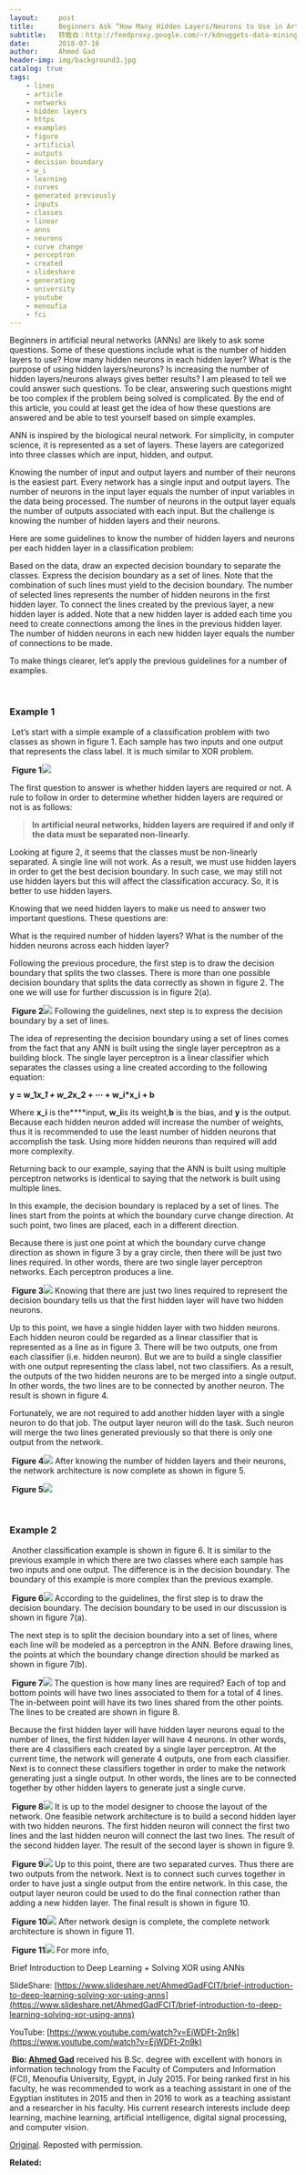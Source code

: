 ```yaml
---
layout:     post
title:      Beginners Ask “How Many Hidden Layers/Neurons to Use in Artificial Neural Networks?”
subtitle:   转载自：http://feedproxy.google.com/~r/kdnuggets-data-mining-analytics/~3/dz9BU2yuxf0/beginners-ask-how-many-hidden-layers-neurons-neural-networks.html
date:       2018-07-16
author:     Ahmed Gad
header-img: img/background3.jpg
catalog: true
tags:
    - lines
    - article
    - networks
    - hidden layers
    - https
    - examples
    - figure
    - artificial
    - outputs
    - decision boundary
    - w_i
    - learning
    - curves
    - generated previously
    - inputs
    - classes
    - linear
    - anns
    - neurons
    - curve change
    - perceptron
    - created
    - slideshare
    - generating
    - university
    - youtube
    - menoufia
    - fci
---
```


Beginners in artificial neural networks (ANNs) are likely to ask some questions. Some of these questions include what is the number of hidden layers to use? How many hidden neurons in each hidden layer? What is the purpose of using hidden layers/neurons? Is increasing the number of hidden layers/neurons always gives better results? I am pleased to tell we could answer such questions. To be clear, answering such questions might be too complex if the problem being solved is complicated. By the end of this article, you could at least get the idea of how these questions are answered and be able to test yourself based on simple examples.

ANN is inspired by the biological neural network. For simplicity, in computer science, it is represented as a set of layers. These layers are categorized into three classes which are input, hidden, and output.

Knowing the number of input and output layers and number of their neurons is the easiest part. Every network has a single input and output layers. The number of neurons in the input layer equals the number of input variables in the data being processed. The number of neurons in the output layer equals the number of outputs associated with each input. But the challenge is knowing the number of hidden layers and their neurons.

Here are some guidelines to know the number of hidden layers and neurons per each hidden layer in a classification problem:

Based on the data, draw an expected decision boundary to separate the classes.
Express the decision boundary as a set of lines. Note that the combination of such lines must yield to the decision boundary.
The number of selected lines represents the number of hidden neurons in the first hidden layer.
To connect the lines created by the previous layer, a new hidden layer is added. Note that a new hidden layer is added each time you need to create connections among the lines in the previous hidden layer.
The number of hidden neurons in each new hidden layer equals the number of connections to be made.

To make things clearer, let’s apply the previous guidelines for a number of examples.

 

### Example 1

 Let’s start with a simple example of a classification problem with two classes as shown in figure 1. Each sample has two inputs and one output that represents the class label. It is much similar to XOR problem.

 **Figure 1**![](https://media.licdn.com/dms/image/C4E12AQGnYUPz8PlGyg/article-inline_image-shrink_400_744/0?e=2129500800&v=beta&t=_rrLwLhBZIJwUqeZTUHmRWPWj9I4o9EjQDWhgBk2BGE)


The first question to answer is whether hidden layers are required or not. A rule to follow in order to determine whether hidden layers are required or not is as follows:

> **In artificial neural networks, hidden layers are required if and only if the data must be separated non-linearly.**

Looking at figure 2, it seems that the classes must be non-linearly separated. A single line will not work. As a result, we must use hidden layers in order to get the best decision boundary. In such case, we may still not use hidden layers but this will affect the classification accuracy. So, it is better to use hidden layers.

Knowing that we need hidden layers to make us need to answer two important questions. These questions are:

What is the required number of hidden layers?
What is the number of the hidden neurons across each hidden layer?

Following the previous procedure, the first step is to draw the decision boundary that splits the two classes. There is more than one possible decision boundary that splits the data correctly as shown in figure 2. The one we will use for further discussion is in figure 2(a).

 **Figure 2**![](https://media.licdn.com/dms/image/C4E12AQGH2GIsQxiI7w/article-inline_image-shrink_400_744/0?e=2129500800&v=beta&t=8HPoFUGBKD6zmte9bchB4K0A53GEg6JIqhdZMFEoudc)
Following the guidelines, next step is to express the decision boundary by a set of lines.

The idea of representing the decision boundary using a set of lines comes from the fact that any ANN is built using the single layer perceptron as a building block. The single layer perceptron is a linear classifier which separates the classes using a line created according to the following equation:

**y = w_1*x_1 + w_2*x_2 + ⋯ + w_i*x_i + b**

Where **x_i** is the****input, **w_i**is its weight,**b** is the bias, and **y** is the output. Because each hidden neuron added will increase the number of weights, thus it is recommended to use the least number of hidden neurons that accomplish the task. Using more hidden neurons than required will add more complexity.

Returning back to our example, saying that the ANN is built using multiple perceptron networks is identical to saying that the network is built using multiple lines.

In this example, the decision boundary is replaced by a set of lines. The lines start from the points at which the boundary curve change direction. At such point, two lines are placed, each in a different direction.

Because there is just one point at which the boundary curve change direction as shown in figure 3 by a gray circle, then there will be just two lines required. In other words, there are two single layer perceptron networks. Each perceptron produces a line.

 **Figure 3**![](https://media.licdn.com/dms/image/C4E12AQEOimFBsDyHbQ/article-inline_image-shrink_400_744/0?e=2129500800&v=beta&t=CNYalo9EF3sYAmzRLELPekDbbZ1uxkqVkOFbXTCRHGU)
Knowing that there are just two lines required to represent the decision boundary tells us that the first hidden layer will have two hidden neurons.

Up to this point, we have a single hidden layer with two hidden neurons. Each hidden neuron could be regarded as a linear classifier that is represented as a line as in figure 3. There will be two outputs, one from each classifier (i.e. hidden neuron). But we are to build a single classifier with one output representing the class label, not two classifiers. As a result, the outputs of the two hidden neurons are to be merged into a single output. In other words, the two lines are to be connected by another neuron. The result is shown in figure 4.

Fortunately, we are not required to add another hidden layer with a single neuron to do that job. The output layer neuron will do the task. Such neuron will merge the two lines generated previously so that there is only one output from the network.

 **Figure 4**![](https://media.licdn.com/dms/image/C4E12AQFzoW2HiV6PJg/article-inline_image-shrink_1000_1488/0?e=2129500800&v=beta&t=TvwuQ6r7H99jzxv90F02IZi892hIYpuJx9ciNmI22nw)
After knowing the number of hidden layers and their neurons, the network architecture is now complete as shown in figure 5.

 **Figure 5**![](https://media.licdn.com/dms/image/C4E12AQEx2PHyQE-keA/article-inline_image-shrink_400_744/0?e=2129500800&v=beta&t=t3OJ_C-cuq1c4hFfaGX7INsAbOFEU69_d_iznAZe-NA)


 

### Example 2

 Another classification example is shown in figure 6. It is similar to the previous example in which there are two classes where each sample has two inputs and one output. The difference is in the decision boundary. The boundary of this example is more complex than the previous example.

 **Figure 6**![](https://media.licdn.com/dms/image/C4E12AQFDvvR98ppnaA/article-inline_image-shrink_400_744/0?e=2129500800&v=beta&t=N0TVdQU8MsKOX4H0LD5OmEXa7_Q01Tn-AtDXvLy_0hE)
According to the guidelines, the first step is to draw the decision boundary. The decision boundary to be used in our discussion is shown in figure 7(a).

The next step is to split the decision boundary into a set of lines, where each line will be modeled as a perceptron in the ANN. Before drawing lines, the points at which the boundary change direction should be marked as shown in figure 7(b).

 **Figure 7**![](https://media.licdn.com/dms/image/C4E12AQF7CvXMsbYldQ/article-inline_image-shrink_1500_2232/0?e=2129500800&v=beta&t=aKDzaOTVvgLn_--e7zz8gVfayr8nYDPJ-Dsqd00SWkc)
The question is how many lines are required? Each of top and bottom points will have two lines associated to them for a total of 4 lines. The in-between point will have its two lines shared from the other points. The lines to be created are shown in figure 8.

Because the first hidden layer will have hidden layer neurons equal to the number of lines, the first hidden layer will have 4 neurons. In other words, there are 4 classifiers each created by a single layer perceptron. At the current time, the network will generate 4 outputs, one from each classifier. Next is to connect these classifiers together in order to make the network generating just a single output. In other words, the lines are to be connected together by other hidden layers to generate just a single curve.

 **Figure 8**![](https://media.licdn.com/dms/image/C4E12AQHRUQrpK4cTNA/article-inline_image-shrink_1000_1488/0?e=2129500800&v=beta&t=kYY1_ctgknAqIi8-OV_tuQnqn32E-hFYtPRPJuf0uLc)
It is up to the model designer to choose the layout of the network. One feasible network architecture is to build a second hidden layer with two hidden neurons. The first hidden neuron will connect the first two lines and the last hidden neuron will connect the last two lines. The result of the second hidden layer. The result of the second layer is shown in figure 9.

 **Figure 9**![](https://media.licdn.com/dms/image/C4E12AQFNeLwZeDuXMQ/article-inline_image-shrink_1500_2232/0?e=2129500800&v=beta&t=c6F6qWWmenJIVz1XSFIVkPmHwBycU9Rwww-Zm7bBzUk)
Up to this point, there are two separated curves. Thus there are two outputs from the network. Next is to connect such curves together in order to have just a single output from the entire network. In this case, the output layer neuron could be used to do the final connection rather than adding a new hidden layer. The final result is shown in figure 10.

 **Figure 10**![](https://media.licdn.com/dms/image/C4E12AQGA_263nU1zqQ/article-inline_image-shrink_1000_1488/0?e=2129500800&v=beta&t=XZd7vFaDW7ljj6MdUuNZPSJHsZOVL5fvNUmEbo-EWGw)
After network design is complete, the complete network architecture is shown in figure 11.

 **Figure 11**![](https://media.licdn.com/dms/image/C4E12AQHV0YWF5iJJmA/article-inline_image-shrink_1000_1488/0?e=2129500800&v=beta&t=UW1ckRZyxaPoFU9v2TtfkNQ14apDgsmo_04HUK4hIfg)
For more info,

Brief Introduction to Deep Learning + Solving XOR using ANNs

SlideShare: [https://www.slideshare.net/AhmedGadFCIT/brief-introduction-to-deep-learning-solving-xor-using-anns](https://www.slideshare.net/AhmedGadFCIT/brief-introduction-to-deep-learning-solving-xor-using-anns)

YouTube: [https://www.youtube.com/watch?v=EjWDFt-2n9k](https://www.youtube.com/watch?v=EjWDFt-2n9k)

 **Bio: [Ahmed Gad](https://www.linkedin.com/in/ahmedfgad)** received his B.Sc. degree with excellent with honors in information technology from the Faculty of Computers and Information (FCI), Menoufia University, Egypt, in July 2015. For being ranked first in his faculty, he was recommended to work as a teaching assistant in one of the Egyptian institutes in 2015 and then in 2016 to work as a teaching assistant and a researcher in his faculty. His current research interests include deep learning, machine learning, artificial intelligence, digital signal processing, and computer vision.

[Original](https://www.linkedin.com/pulse/beginners-ask-how-many-hidden-layersneurons-use-artificial-ahmed-gad). Reposted with permission.

**Related:**



 
